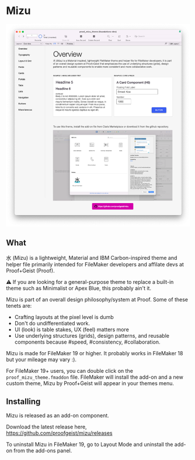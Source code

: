 # Mizu

![Mizu img](mizu.png "Text to show on mouseover")

## What
水 (Mizu) is a lightweight, Material and IBM Carbon-inspired theme and helper file primarily intended for FileMaker developers and affilate devs at Proof+Geist (Proof). 

:warning: If you are looking for a general-purpose theme to replace a built-in theme such as Minimalist or Apex Blue, this probably ain't it. 

Mizu is part of an overall design philosophy/system at Proof. Some of these tenets are:

- Crafting layouts at the pixel level is dumb
- Don't do undifferentiated work.
- UI (look) is table stakes, UX (feel) matters more
- Use underlying structures (grids), design patterns, and reusable components because #speed, #consistency, #collaboration.

Mizu is made for FileMaker 19 or higher. It probably works in FileMaker 18 but your mileage may vary :). 

For FileMaker 19+ users, you can double click on the `proof_mizu_theme.fmaddon` file. FileMaker will install the add-on and a new custom theme, Mizu by Proof+Geist will appear in your themes menu.

## Installing
Mizu is released as an add-on component.

Download the latest release here, https://github.com/proofgeist/mizu/releases

To uninstall Mizu in FileMaker 19, go to Layout Mode and uninstall the add-on from the add-ons panel.
